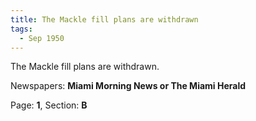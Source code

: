 ```yaml
---  
title: The Mackle fill plans are withdrawn  
tags:  
  - Sep 1950  
---  
```

  
The Mackle fill plans are withdrawn.  
  
Newspapers: **Miami Morning News or The Miami Herald**  
  
Page: **1**, Section: **B** 
